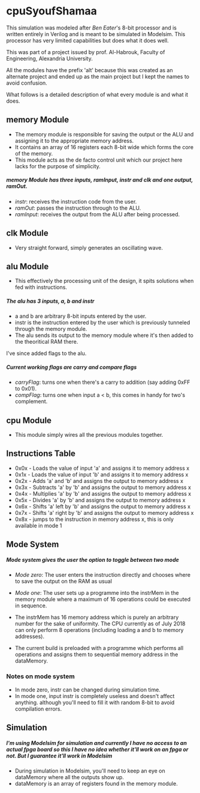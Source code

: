 # cpuSyoufShamaa

This simulation was modeled after *Ben Eater*'s 8-bit processor and is written entirely in Verilog
and is meant to be simulated in Modelsim.
This processor has very limited capabilities but does what it does well.

This was part of a project issued by prof. Al-Habrouk, Faculty of Engineering, Alexandria University.

All the modules have the prefix 'alt' because this was created as an alternate project
and ended up as the main project but I kept the names to avoid confusion.

What follows is a detailed description of what every module is and what it does.

## memory Module

* The memory module is responsible for saving the output or the ALU and assigning it
to the appropriate memory address.
* It contains an array of 16 registers each 8-bit wide which forms the core of the memory.
* This module acts as the de facto control unit which our project here lacks for the purpose
of simplicity.

##### memory Module has three inputs, ramInput, instr and clk and one output, ramOut.
* *instr*: receives the instruction code from the user.
* *ramOut*: passes the instruction through to the ALU.
* *ramInput*: receives the output from the ALU after being processed.

## clk Module

* Very straight forward, simply generates an oscillating wave.

## alu Module

* This effectively the processing unit of the design, it spits solutions when fed with instructions.

##### The alu has 3 inputs, a, b and instr
* a and b are arbitrary 8-bit inputs entered by the user.
* instr is the instruction entered by the user which is previously tunneled through the memory module.
* The alu sends its output to the memory module where it's then added to the theoritical RAM there.

I've since added flags to the alu.

##### Current working flags are carry and compare flags
* *carryFlag*: turns one when there's a carry to addition (say adding 0xFF to 0x01).
* *compFlag*: turns one when input a < b, this comes in handy for two's complement.

## cpu Module

* This module simply wires all the previous modules together.

## Instructions Table

* 0x0x - Loads the value of input 'a' and assigns it to memory address x
* 0x1x - Loads the value of input 'b' and assigns it to memory address x
* 0x2x - Adds 'a' and 'b' and assigns the output to memory address x
* 0x3x - Subtracts 'a' by 'b' and assigns the output to memory address x
* 0x4x - Multiplies 'a' by 'b' and assigns the output to memory address x
* 0x5x - Divides 'a' by 'b' and assigns the output to memory address x
* 0x6x - Shifts 'a' left by 'b' and assigns the output to memory address x
* 0x7x - Shifts 'a' right by 'b' and assigns the output to memory address x
* 0x8x - jumps to the instruction in memory address x, this is only available in mode 1


## Mode System

##### Mode system gives the user the option to toggle between two mode

* *Mode zero*: The user enters the instruction directly and chooses where to save the output on the RAM as usual
* *Mode one*: The user sets up a programme into the instrMem in the memory module where a maximum of 16 operations 
could be executed in sequence.


* The instrMem has 16 memory address which is purely an arbitrary number for the sake of uniformity. The CPU currently as of July 2018 can only perform 8 operations (including loading a and b to memory addresses).
* The current build is preloaded with a programme which performs all operations and assigns them to sequential memory address in the dataMemory.

### Notes on mode system

* In mode zero, instr can be changed during simulation time.
* In mode one, input instr is completely useless and doesn't affect anything. although you'll need to fill it with random 8-bit to avoid
compilation errors.

## Simulation

##### I'm using Modelsim for simulation and currently I have no access to an actual fpga board so this I have no idea whether it'll work on an fpga or not. But I guarantee it'll work in Modelsim

* During simulation in Modelsim, you'll need to keep an eye on dataMemory where all the outputs show up.
* dataMemory is an array of registers found in the memory module.
